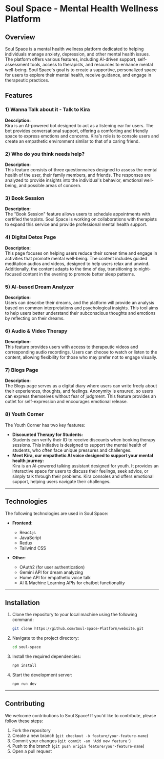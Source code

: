 # Soul Space - Mental Health Wellness Platform

## Overview

Soul Space is a mental health wellness platform dedicated to helping individuals manage anxiety, depression, and other mental health issues. The platform offers various features, including AI-driven support, self-assessment tools, access to therapists, and resources to enhance mental well-being. Soul Space's goal is to create a supportive, personalized space for users to explore their mental health, receive guidance, and engage in therapeutic practices.

## Features

### 1) Wanna Talk about it - Talk to Kira
**Description:**  
Kira is an AI-powered bot designed to act as a listening ear for users. The bot provides conversational support, offering a comforting and friendly space to express emotions and concerns. Kira's role is to console users and create an empathetic environment similar to that of a caring friend.

### 2) Who do you think needs help?
**Description:**  
This feature consists of three questionnaires designed to assess the mental health of the user, their family members, and friends. The responses are analyzed to provide insights into the individual's behavior, emotional well-being, and possible areas of concern.

### 3) Book Session
**Description:**  
The "Book Session" feature allows users to schedule appointments with certified therapists. Soul Space is working on collaborations with therapists to expand this service and provide professional mental health support.

### 4) Digital Detox Page
**Description:**  
This page focuses on helping users reduce their screen time and engage in activities that promote mental well-being. The content includes guided meditation audios and videos, designed to help users relax and unwind. Additionally, the content adapts to the time of day, transitioning to night-focused content in the evening to promote better sleep patterns.

### 5) AI-based Dream Analyzer
**Description:**  
Users can describe their dreams, and the platform will provide an analysis based on common interpretations and psychological insights. This tool aims to help users better understand their subconscious thoughts and emotions by reflecting on their dreams.

### 6) Audio & Video Therapy
**Description:**  
This feature provides users with access to therapeutic videos and corresponding audio recordings. Users can choose to watch or listen to the content, allowing flexibility for those who may prefer not to engage visually.

### 7) Blogs Page
**Description:**  
The Blogs page serves as a digital diary where users can write freely about their experiences, thoughts, and feelings. Anonymity is ensured, so users can express themselves without fear of judgment. This feature provides an outlet for self-expression and encourages emotional release.

### 8) Youth Corner
The Youth Corner has two key features:
   - **Discounted Therapy for Students:**  
     Students can verify their ID to receive discounts when booking therapy sessions. This initiative is designed to support the mental health of students, who often face unique pressures and challenges.
   - **Meet Kira, our empathetic AI voice designed to support your mental health journey:**  
     Kira is an AI-powered talking assistant designed for youth. It provides an interactive space for users to discuss their feelings, seek advice, or simply talk through their problems. Kira consoles and offers emotional support, helping users navigate their challenges.

---

## Technologies

The following technologies are used in Soul Space:

- **Frontend:**  
  - React.js
  - JavaScript
  - Redux 
  - Tailwind CSS
    
- **Other:**  
  - OAuth2 (for user authentication)
  - Gemini API for dream analyzing
  - Hume API for empathetic voice talk
  - AI & Machine Learning APIs for chatbot functionality

---

## Installation

1. Clone the repository to your local machine using the following command:
    ```bash
    git clone https://github.com/Soul-Space-Platform/website.git
    ```

2. Navigate to the project directory:
    ```bash
    cd soul-space
    ```

3. Install the required dependencies:
    ```bash
    npm install
    ```

4. Start the development server:
    ```bash
    npm run dev
    ```

---

## Contributing

We welcome contributions to Soul Space! If you'd like to contribute, please follow these steps:

1. Fork the repository
2. Create a new branch (`git checkout -b feature/your-feature-name`)
3. Commit your changes (`git commit -am 'Add new feature'`)
4. Push to the branch (`git push origin feature/your-feature-name`)
5. Open a pull request
